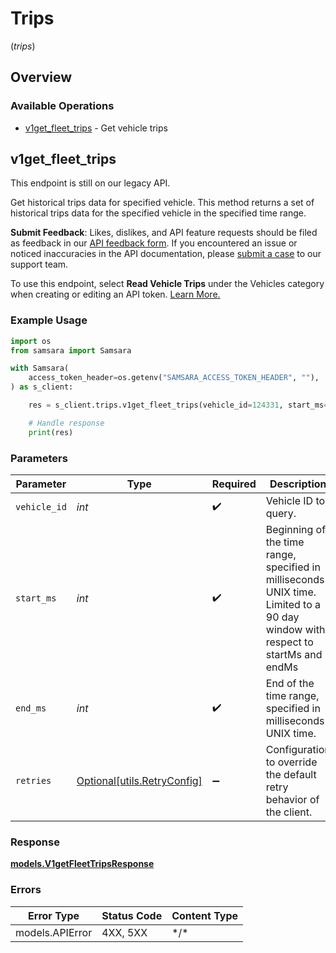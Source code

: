 # Trips
(*trips*)

## Overview

### Available Operations

* [v1get_fleet_trips](#v1get_fleet_trips) - Get vehicle trips

## v1get_fleet_trips

<n class="warning">
<nh>
<i class="fa fa-exclamation-circle"></i>
This endpoint is still on our legacy API.
</nh>
</n>

Get historical trips data for specified vehicle. This method returns a set of historical trips data for the specified vehicle in the specified time range. 

 **Submit Feedback**: Likes, dislikes, and API feature requests should be filed as feedback in our <a href="https://forms.gle/zkD4NCH7HjKb7mm69" target="_blank">API feedback form</a>. If you encountered an issue or noticed inaccuracies in the API documentation, please <a href="https://www.samsara.com/help" target="_blank">submit a case</a> to our support team.

To use this endpoint, select **Read Vehicle Trips** under the Vehicles category when creating or editing an API token. <a href="https://developers.samsara.com/docs/authentication#scopes-for-api-tokens" target="_blank">Learn More.</a>

### Example Usage

```python
import os
from samsara import Samsara

with Samsara(
    access_token_header=os.getenv("SAMSARA_ACCESS_TOKEN_HEADER", ""),
) as s_client:

    res = s_client.trips.v1get_fleet_trips(vehicle_id=124331, start_ms=3074, end_ms=381925)

    # Handle response
    print(res)

```

### Parameters

| Parameter                                                                                                                      | Type                                                                                                                           | Required                                                                                                                       | Description                                                                                                                    |
| ------------------------------------------------------------------------------------------------------------------------------ | ------------------------------------------------------------------------------------------------------------------------------ | ------------------------------------------------------------------------------------------------------------------------------ | ------------------------------------------------------------------------------------------------------------------------------ |
| `vehicle_id`                                                                                                                   | *int*                                                                                                                          | :heavy_check_mark:                                                                                                             | Vehicle ID to query.                                                                                                           |
| `start_ms`                                                                                                                     | *int*                                                                                                                          | :heavy_check_mark:                                                                                                             | Beginning of the time range, specified in milliseconds UNIX time. Limited to a 90 day window with respect to startMs and endMs |
| `end_ms`                                                                                                                       | *int*                                                                                                                          | :heavy_check_mark:                                                                                                             | End of the time range, specified in milliseconds UNIX time.                                                                    |
| `retries`                                                                                                                      | [Optional[utils.RetryConfig]](../../models/utils/retryconfig.md)                                                               | :heavy_minus_sign:                                                                                                             | Configuration to override the default retry behavior of the client.                                                            |

### Response

**[models.V1getFleetTripsResponse](../../models/v1getfleettripsresponse.md)**

### Errors

| Error Type      | Status Code     | Content Type    |
| --------------- | --------------- | --------------- |
| models.APIError | 4XX, 5XX        | \*/\*           |